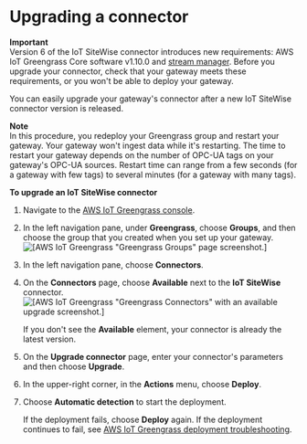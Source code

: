 # Upgrading a connector<a name="upgrade-gateway"></a>

**Important**  
Version 6 of the IoT SiteWise connector introduces new requirements: AWS IoT Greengrass Core software v1\.10\.0 and [stream manager](https://docs.aws.amazon.com/greengrass/latest/developerguide/stream-manager.html)\. Before you upgrade your connector, check that your gateway meets these requirements, or you won't be able to deploy your gateway\.

You can easily upgrade your gateway's connector after a new IoT SiteWise connector version is released\.

**Note**  
In this procedure, you redeploy your Greengrass group and restart your gateway\. Your gateway won't ingest data while it's restarting\. The time to restart your gateway depends on the number of OPC\-UA tags on your gateway's OPC\-UA sources\. Restart time can range from a few seconds \(for a gateway with few tags\) to several minutes \(for a gateway with many tags\)\.

**To upgrade an IoT SiteWise connector**

1. Navigate to the [AWS IoT Greengrass console](https://console.aws.amazon.com/greengrass/)\.

1. In the left navigation pane, under **Greengrass**, choose **Groups**, and then choose the group that you created when you set up your gateway\.  
![\[AWS IoT Greengrass "Greengrass Groups" page screenshot.\]](http://docs.aws.amazon.com/iot-sitewise/latest/userguide/images/gateway-choose-group-console.png)

1. In the left navigation pane, choose **Connectors**\.

1. On the **Connectors** page, choose **Available** next to the **IoT SiteWise** connector\.  
![\[AWS IoT Greengrass "Greengrass Connectors" with an available upgrade screenshot.\]](http://docs.aws.amazon.com/iot-sitewise/latest/userguide/images/gateway-upgrade-connector-console.png)

   If you don't see the **Available** element, your connector is already the latest version\.

1. On the **Upgrade connector** page, enter your connector's parameters and then choose **Upgrade**\.

1. In the upper\-right corner, in the **Actions** menu, choose **Deploy**\.

1. Choose **Automatic detection** to start the deployment\.

   If the deployment fails, choose **Deploy** again\. If the deployment continues to fail, see [AWS IoT Greengrass deployment troubleshooting](https://docs.aws.amazon.com/greengrass/latest/developerguide/gg-troubleshooting.html#gg-troubleshooting-deploymentissues)\.